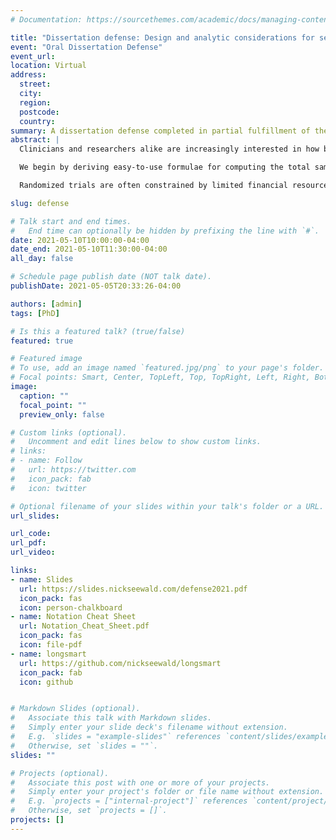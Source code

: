 ```yaml
---
# Documentation: https://sourcethemes.com/academic/docs/managing-content/

title: "Dissertation defense: Design and analytic considerations for sequential, multiple-assignment randomized trials with longitudinal outcomes"
event: "Oral Dissertation Defense"
event_url: 
location: Virtual
address:
  street:
  city:
  region:
  postcode:
  country:
summary: A dissertation defense completed in partial fulfillment of the requirements for the degree of Doctor of Philosophy (Statistics) at the University of Michigan.
abstract: |
  Clinicians and researchers alike are increasingly interested in how best to personalize interventions. A dynamic treatment regimen (DTR) is a sequence of pre-specified decision rules which can be used to guide the delivery of a sequence of treatments or interventions that are tailored to the changing needs of the individual. The sequential multiple-assignment randomized trial (SMART) is a research tool which allows for the construction of effective DTRs. SMARTs are multi-stage randomized trials in which some or all participants are randomized more than once, with each randomization corresponding to an open scientific question which will aid in the development of a high-quality DTR. In this dissertation, we develop a suite of tools which aid investigators in the design and analysis of SMARTs with continuous, longitudinal outcomes which are collected throughout the multiple stages of the trial. 

  We begin by deriving easy-to-use formulae for computing the total sample size for three common two-stage SMART designs in which the primary aim is to compare mean end-of-study outcomes for two embedded DTRs which recommend different first-stage treatments. The formulae are derived in the context of a regression model which leverages information from a longitudinal outcome collected over the entire study. We show that the sample size formula for a SMART can be written as the product of the sample size formula for a standard two-arm randomized trial, a deflation factor that accounts for the increased statistical efficiency resulting from a longitudinal analysis, and an inflation factor that accounts for the design of a SMART. The SMART design inflation factor is typically a function of the anticipated probability of response to first-stage treatment. We review modeling and estimation for DTR effect analyses using a longitudinal outcome from a SMART, as well as the estimation of standard errors. We also present estimators for the covariance matrix for a variety of common working correlation structures. Methods are motivated using the ENGAGE study, a SMART aimed at developing a DTR for increasing motivation to attend treatments among alcohol- and cocaine-dependent patients. 

  Randomized trials are often constrained by limited financial resources; SMARTs are no different. The longitudinal deflation factor we develop allows for reduction in sample size requirements via both within-person correlation and the repeated measurements of the outcome over time. We investigate both how to achieve the smallest possible sample size requirement by choosing when and how many times to measure the outcome. We also provide guidance on how to balance sample size and the number of measurement occasions to minimize total cost of recruitment and measurement while achieving a target power. Finally we introduce a procedure to generate data from a longitudinal SMART that will achieve an arbitrary desired covariance structure on potential outcomes, averaged over response status. This procedure, as well as user-friendly sample size tools which solve the cost optimization problems, are available in an R package called longsmart.

slug: defense

# Talk start and end times.
#   End time can optionally be hidden by prefixing the line with `#`.
date: 2021-05-10T10:00:00-04:00
date_end: 2021-05-10T11:30:00-04:00
all_day: false

# Schedule page publish date (NOT talk date).
publishDate: 2021-05-05T20:33:26-04:00

authors: [admin]
tags: [PhD]

# Is this a featured talk? (true/false)
featured: true

# Featured image
# To use, add an image named `featured.jpg/png` to your page's folder. 
# Focal points: Smart, Center, TopLeft, Top, TopRight, Left, Right, BottomLeft, Bottom, BottomRight.
image:
  caption: ""
  focal_point: ""
  preview_only: false

# Custom links (optional).
#   Uncomment and edit lines below to show custom links.
# links:
# - name: Follow
#   url: https://twitter.com
#   icon_pack: fab
#   icon: twitter

# Optional filename of your slides within your talk's folder or a URL.
url_slides:

url_code:
url_pdf:
url_video:

links:
- name: Slides
  url: https://slides.nickseewald.com/defense2021.pdf
  icon_pack: fas
  icon: person-chalkboard
- name: Notation Cheat Sheet
  url: Notation_Cheat_Sheet.pdf
  icon_pack: fas
  icon: file-pdf
- name: longsmart
  url: https://github.com/nickseewald/longsmart
  icon_pack: fab
  icon: github


# Markdown Slides (optional).
#   Associate this talk with Markdown slides.
#   Simply enter your slide deck's filename without extension.
#   E.g. `slides = "example-slides"` references `content/slides/example-slides.md`.
#   Otherwise, set `slides = ""`.
slides: ""

# Projects (optional).
#   Associate this post with one or more of your projects.
#   Simply enter your project's folder or file name without extension.
#   E.g. `projects = ["internal-project"]` references `content/project/deep-learning/index.md`.
#   Otherwise, set `projects = []`.
projects: []
---
```

